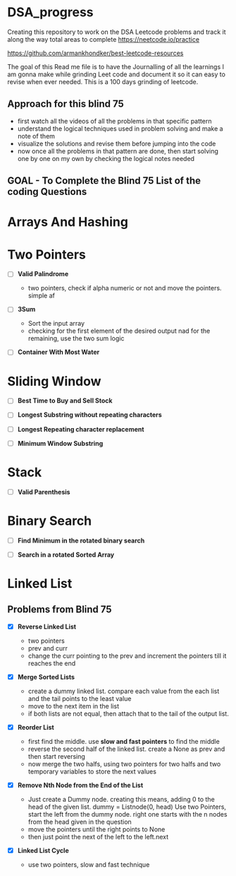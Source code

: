 # DSA_progress

Creating this repository to work on the DSA Leetcode problems and track it along the way
total areas to complete
https://neetcode.io/practice

https://github.com/armankhondker/best-leetcode-resources

The goal of this Read me file is to have the Journalling of all the learnings I am gonna make while grinding Leet code and document it so it can easy to revise when ever needed.
This is a 100 days grinding of leetcode.

## Approach for this blind 75

- first watch all the videos of all the problems in that specific pattern
- understand the logical techniques used in problem solving and make a note of them
- visualize the solutions and revise them before jumping into the code
- now once all the problems in that pattern are done, then start solving one by one on my own by checking the logical notes needed

## GOAL - To Complete the Blind 75 List of the coding Questions

# Arrays And Hashing

# Two Pointers

- [ ] **Valid Palindrome**

  - two pointers, check if alpha numeric or not and move the pointers. simple af

- [ ] **3Sum**
  - Sort the input array
  - checking for the first element of the desired output nad for the remaining, use the two sum logic
- [ ] **Container With Most Water**

# Sliding Window

- [ ] **Best Time to Buy and Sell Stock**

- [ ] **Longest Substring without repeating characters**

- [ ] **Longest Repeating character replacement**

- [ ] **Minimum Window Substring**

# Stack

- [ ] **Valid Parenthesis**

# Binary Search

- [ ] **Find Minimum in the rotated binary search**

- [ ] **Search in a rotated Sorted Array**

# Linked List

## Problems from Blind 75

- [x] **Reverse Linked List**

  - two pointers
  - prev and curr
  - change the curr pointing to the prev and increment the pointers till it reaches the end

- [x] **Merge Sorted Lists**

  - create a dummy linked list. compare each value from the each list and the tail points to the least value
  - move to the next item in the list
  - if both lists are not equal, then attach that to the tail of the output list.

- [x] **Reorder List**

  - first find the middle. use **slow and fast pointers** to find the middle
  - reverse the second half of the linked list. create a None as prev and then start reversing
  - now merge the two halfs, using two pointers for two halfs and two temporary variables to store the next values

- [x] **Remove Nth Node from the End of the List**

  - Just create a Dummy node. creating this means, adding 0 to the head of the given list. dummy = Listnode(0, head)
    Use two Pointers, start the left from the dummy node. right one starts with the n nodes from the head given in the question
  - move the pointers until the right points to None
  - then just point the next of the left to the left.next

- [x] **Linked List Cycle**
  - use two pointers, slow and fast technique

